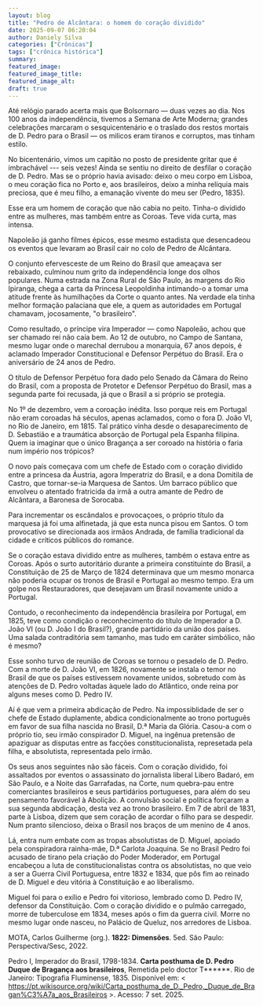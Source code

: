 ```yaml
---
layout: blog
title: "Pedro de Alcântara: o homem do coração dividido"
date: 2025-09-07 06:20:04
author: Daniely Silva
categories: ["Crônicas"]
tags: ["crônica histórica"]
summary:
featured_image:
featured_image_title:
featured_image_alt: 
draft: true
---
```


Até relógio parado acerta mais que Bolsornaro — duas vezes ao dia. Nos 100 anos da independência, tivemos a Semana de Arte Moderna; grandes celebrações marcaram o sesquicentenário e o traslado dos restos mortais de D. Pedro para o Brasil — os milicos eram tiranos e corruptos, mas tinham estilo.

No bicentenário, vimos um capitão no posto de presidente gritar que é imbrachável --- seis vezes! Ainda se sentiu no direito de desfilar o coração de D. Pedro. Mas se o próprio havia avisado: deixo o meu corpo em Lisboa, o meu coração fica no Porto e, aos brasileiros, deixo a minha relíquia mais preciosa, que é meu filho, a emanação vivente do meu ser (Pedro, 1835).

Esse era um homem de coração que não cabia no peito. Tinha-o dividido entre as mulheres, mas também entre as Coroas. Teve vida curta, mas intensa.

Napoleão já ganho filmes épicos, esse mesmo estadista que desencadeou os eventos que levaram ao Brasil cair no colo de Pedro de Alcântara.  

O conjunto efervesceste de um Reino do Brasil que ameaçava ser rebaixado, culminou num grito da independência longe dos olhos populares. Numa estrada na Zona Rural de São Paulo, às margens do Rio Ipiranga, chega a carta da Princesa Leopoldinha intimando-o a tomar uma atitude frente às humilhações da Corte o quanto antes. Na verdade ela tinha melhor formação palaciana que ele, a quem as autoridades em Portugal chamavam, jocosamente, "o brasileiro".

Como resultado, o príncipe vira Imperador — como Napoleão, achou que ser chamado rei não caía bem. Ao 12 de outubro, no Campo de Santana, mesmo lugar onde o marechal derrubou a monarquia, 67 anos depois, é aclamado Imperador Constitucional e Defensor Perpétuo do Brasil. Era o aniversário de 24 anos de Pedro.

O título de Defensor Perpétuo fora dado pelo Senado da Câmara do Reino do Brasil, com a proposta de Protetor e Defensor Perpétuo do Brasil, mas a segunda parte foi recusada, já que o Brasil a si próprio se protegia.

No 1º de dezembro, vem a coroação inédita. Isso porque reis em Portugal não eram coroadas há séculos, apenas aclamados, como o fora D. João VI, no Rio de Janeiro, em 1815. Tal prático vinha desde o desaparecimento de D. Sebastião e a traumática absorção de Portugal pela Espanha filipina. Quem ia imaginar que o único Bragança a ser coroado na história o faria num império nos trópicos?

O novo país começava com um chefe de Estado com o coração dividido entre a princesa da Áustria, agora Imperatriz do Brasil, e a dona Domitila de Castro, que tornar-se-ia Marquesa de Santos. Um barraco público que envolveu o atentado fratricida da irmã a outra amante de Pedro de Alcântara, a Baronesa de Sorocaba. 

Para incrementar os escândalos e provocaçoes, o próprio título da marquesa já foi uma alfinetada, já que esta nunca pisou em Santos. O tom provocativo se direcionada aos irmãos Andrada, de família tradicional da cidade e críticos públicos do romance.

Se o coração estava dividido entre as mulheres, também o estava entre as Coroas. Após o surto autoritário durante a primeira constituinte do Brasil, a Constituição de 25 de Março de 1824 determinava que um mesmo monarca não poderia ocupar os tronos de Brasil e Portugal ao mesmo tempo. Era um golpe nos Restauradores, que desejavam um Brasil novamente unido a Portugal.

Contudo, o reconhecimento da independência brasileira por Portugal, em 1825, teve como condição o reconhecimento do título de Imperador a D. João VI (ou D. João I do Brasil?), grande partidário da união dos países. Uma salada contraditória sem tamanho, mas tudo em caráter simbólico, não é mesmo?

Esse sonho turvo de reunião de Coroas se tornou o pesadelo de D. Pedro. Com a morte de D. João VI, em 1826, novamente se instala o temor no Brasil de que os países estivessem novamente unidos, sobretudo com às atenções de D. Pedro voltadas àquele lado do Atlântico, onde reina por alguns meses como D. Pedro IV.

Aí é que vem a primeira abdicação de Pedro. Na impossiblidade de ser o chefe de Estado duplamente, abdica condicionalmente ao trono português em favor de sua filha nascida no Brasil, D.ª Maria da Glória. Casou-a com o próprio tio, seu irmão conspirador D. Miguel, na ingênua pretensão de apaziguar as disputas entre as facções constitucionalista, represetada pela filha, e absolutista, representada pelo irmão.

Os seus anos seguintes não são fáceis. Com o coração dividido, foi assaltados por eventos o assassinato do jornalista liberal Libero Badaró, em São Paulo, e a Noite das Garrafadas, na Corte, num quebra-pau entre comerciantes brasileiros e seus partidários portugueses, para além do seu pensamento favorável à Abolição. A convulsão social e política forçaram a sua segunda abdicação, desta vez ao trono brasileiro. Em 7 de abril de 1831, parte à Lisboa, dizem que sem coração de acordar o filho para se despedir. Num pranto silencioso, deixa o Brasil nos braços de um menino de 4 anos.

Lá, entra num embate com as tropas absolutistas de D. Miguel, apoiado pela conspiradora rainha-mãe, D.ª Carlota Joaquina. Se no Brasil Pedro foi acusado de tirano pela criação do Poder Moderador, em Portugal encabeçou a luta de constitucionalistas contra os absolutistas, no que veio a ser a Guerra Civil Portuguesa, entre 1832 e 1834, que pôs fim ao reinado de D. Miguel e deu vitória à Constituição e ao liberalismo.

Miguel foi para o exílio e Pedro foi vitorioso, lembrado como D. Pedro IV, defensor da Constituição. Com o coração dividido e o pulmão carregado, morre de tuberculose em 1834, meses após o fim da guerra civil. Morre no mesmo lugar onde nasceu, no Palácio de Queluz, nos arredores de Lisboa.

MOTA, Carlos Guilherme (org.). **1822: Dimensões**. 5ed. São Paulo: Perspectiva/Sesc, 2022.

Pedro I, Imperador do Brasil, 1798-1834. **Carta posthuma de D. Pedro Duque de Bragança aos brasileiros**, Remetida pelo doctor T******. Rio de Janeiro: Tipografia Fluminense, 1835. Disponível em: < https://pt.wikisource.org/wiki/Carta_posthuma_de_D._Pedro,_Duque_de_Bragan%C3%A7a_aos_Brasileiros >. Acesso: 7 set. 2025.
